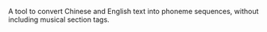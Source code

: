 
A tool to convert Chinese and English text into phoneme sequences, without including musical section tags.
